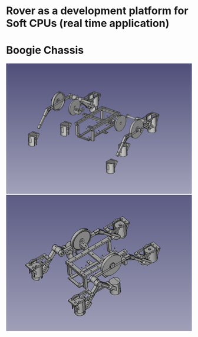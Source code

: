 # Rover as a development platform for Soft CPUs (real time application)

# Boogie Chassis
![3D view of the chassis](chassis.png)
![3D view of the assembled classis](chassis_assembly.png)
